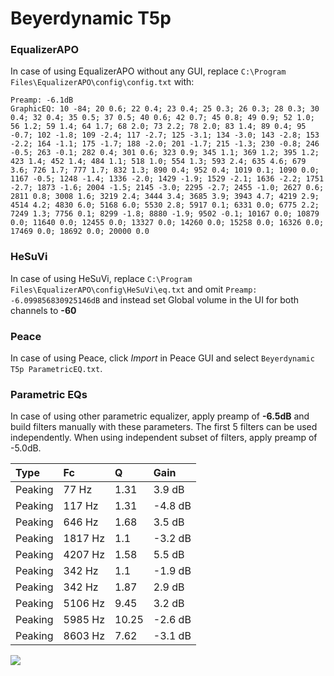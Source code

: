 # Beyerdynamic T5p

### EqualizerAPO
In case of using EqualizerAPO without any GUI, replace `C:\Program Files\EqualizerAPO\config\config.txt`
with:
```
Preamp: -6.1dB
GraphicEQ: 10 -84; 20 0.6; 22 0.4; 23 0.4; 25 0.3; 26 0.3; 28 0.3; 30 0.4; 32 0.4; 35 0.5; 37 0.5; 40 0.6; 42 0.7; 45 0.8; 49 0.9; 52 1.0; 56 1.2; 59 1.4; 64 1.7; 68 2.0; 73 2.2; 78 2.0; 83 1.4; 89 0.4; 95 -0.7; 102 -1.8; 109 -2.4; 117 -2.7; 125 -3.1; 134 -3.0; 143 -2.8; 153 -2.2; 164 -1.1; 175 -1.7; 188 -2.0; 201 -1.7; 215 -1.3; 230 -0.8; 246 -0.5; 263 -0.1; 282 0.4; 301 0.6; 323 0.9; 345 1.1; 369 1.2; 395 1.2; 423 1.4; 452 1.4; 484 1.1; 518 1.0; 554 1.3; 593 2.4; 635 4.6; 679 3.6; 726 1.7; 777 1.7; 832 1.3; 890 0.4; 952 0.4; 1019 0.1; 1090 0.0; 1167 -0.5; 1248 -1.4; 1336 -2.0; 1429 -1.9; 1529 -2.1; 1636 -2.2; 1751 -2.7; 1873 -1.6; 2004 -1.5; 2145 -3.0; 2295 -2.7; 2455 -1.0; 2627 0.6; 2811 0.8; 3008 1.6; 3219 2.4; 3444 3.4; 3685 3.9; 3943 4.7; 4219 2.9; 4514 4.2; 4830 6.0; 5168 6.0; 5530 2.8; 5917 0.1; 6331 0.0; 6775 2.2; 7249 1.3; 7756 0.1; 8299 -1.8; 8880 -1.9; 9502 -0.1; 10167 0.0; 10879 0.0; 11640 0.0; 12455 0.0; 13327 0.0; 14260 0.0; 15258 0.0; 16326 0.0; 17469 0.0; 18692 0.0; 20000 0.0
```

### HeSuVi
In case of using HeSuVi, replace `C:\Program Files\EqualizerAPO\config\HeSuVi\eq.txt` and omit `Preamp:
-6.099856830925146dB` and instead set Global volume in the UI for both channels to **-60**

### Peace
In case of using Peace, click *Import* in Peace GUI and select `Beyerdynamic T5p ParametricEQ.txt`.

### Parametric EQs
In case of using other parametric equalizer, apply preamp of **-6.5dB** and build filters manually
with these parameters. The first 5 filters can be used independently.
When using independent subset of filters, apply preamp of -5.0dB.

| Type    | Fc      |     Q | Gain    |
|:--------|:--------|:------|:--------|
| Peaking | 77 Hz   |  1.31 | 3.9 dB  |
| Peaking | 117 Hz  |  1.31 | -4.8 dB |
| Peaking | 646 Hz  |  1.68 | 3.5 dB  |
| Peaking | 1817 Hz |  1.1  | -3.2 dB |
| Peaking | 4207 Hz |  1.58 | 5.5 dB  |
| Peaking | 342 Hz  |  1.1  | -1.9 dB |
| Peaking | 342 Hz  |  1.87 | 2.9 dB  |
| Peaking | 5106 Hz |  9.45 | 3.2 dB  |
| Peaking | 5985 Hz | 10.25 | -2.6 dB |
| Peaking | 8603 Hz |  7.62 | -3.1 dB |

![](https://raw.githubusercontent.com/jaakkopasanen/AutoEq/master/results/innerfidelity/sbaf-serious/Beyerdynamic%20T5p/Beyerdynamic%20T5p.png)